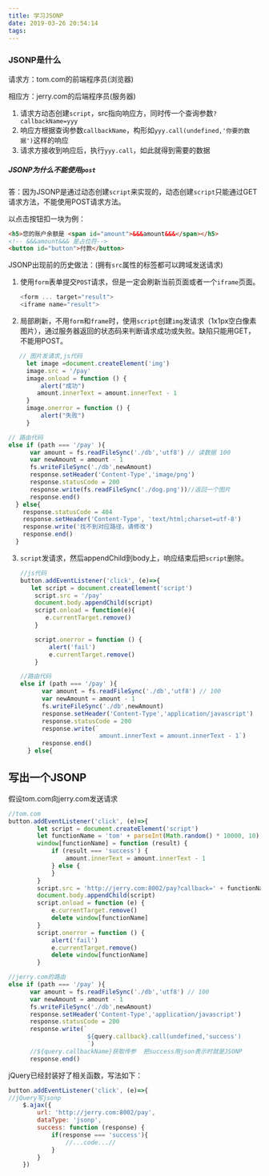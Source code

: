 ```yaml
---
title: 学习JSONP
date: 2019-03-26 20:54:14
tags:
---
```


### JSONP是什么

请求方：tom.com的前端程序员(浏览器)

相应方：jerry.com的后端程序员(服务器)

1. 请求方动态创建`script`，src指向响应方，同时传一个查询参数`?callbackName=yyy`
2. 响应方根据查询参数`callbackName`，构形如`yyy.call(undefined,'你要的数据')`这样的响应
3. 请求方接收到响应后，执行`yyy.call`，如此就得到需要的数据

##### JSONP为什么不能使用`post`

答：因为JSONP是通过动态创建`script`来实现的，动态创建`script`只能通过GET请求方法，不能使用POST请求方法。



以点击按钮扣一块为例：

```html
<h5>您的账户余额是 <span id="amount">&&&amount&&&</span></h5>
<!-- &&&amount&&& 是占位符-->
<button id="button">付款</button>
```



JSONP出现前的历史做法：(拥有`src`属性的标签都可以跨域发送请求)

1. 使用`form`表单提交`POST`请求，但是一定会刷新当前页面或者一个`iframe`页面。

   ```js
   <form ... target="result">
   <iframe name="result">
   ```

2.  局部刷新，不用`form`和`frame`时，使用`script`创建`img`发请求（1x1px空白像素图片），通过服务器返回的状态码来判断请求成功或失败。缺陷只能用GET，不能用POST。

   ```js
      // 图片发请求,js代码
        let image =document.createElement('img')
        image.src = '/pay'
        image.onload = function () {
            alert("成功")
           amount.innerText = amount.innerText - 1
        }
        image.onerror = function () {
            alert("失败")
        }
   ```

   ```js
   // 路由代码
   else if (path === '/pay' ){
         var amount = fs.readFileSync('./db','utf8') // 读数据 100
         var newAmount = amount - 1
         fs.writeFileSync('./db',newAmount)
         response.setHeader('Content-Type','image/png')
         response.statusCode = 200
         response.write(fs.readFileSync('./dog.png'))//返回一个图片
         response.end()
     } else{
       response.statusCode = 404
       response.setHeader('Content-Type', 'text/html;charset=utf-8')
       response.write('找不到对应路径，请修改')
       response.end()
     }
   ```

   

3. `script`发请求，然后appendChild到body上，响应结束后把`script`删除。

   ```js
   //js代码
   button.addEventListener('click', (e)=>{
      let script = document.createElement('script')
       script.src = '/pay'
       document.body.appendChild(script)
       script.onload = function(e){
          e.currentTarget.remove()
       }
   
       script.onerror = function () {
           alert('fail')
           e.currentTarget.remove()
       }
   ```

   ```js
   //路由代码
   else if (path === '/pay' ){
         var amount = fs.readFileSync('./db','utf8') // 100
         var newAmount = amount - 1
         fs.writeFileSync('./db',newAmount)
         response.setHeader('Content-Type','application/javascript')
         response.statusCode = 200
         response.write(`
                         amount.innerText = amount.innerText - 1`)
         response.end()
     } else{
   
   ```

   

## 写出一个JSONP

假设tom.com向jerry.com发送请求

```js
//tom.com
button.addEventListener('click', (e)=>{
        let script = document.createElement('script')
        let functionName = 'tom' + parseInt(Math.random() * 10000, 10)
        window[functionName] = function (result) {
            if (result === 'success') {             
                amount.innerText = amount.innerText - 1
            } else {
            }
        }
        script.src = 'http://jerry.com:8002/pay?callback=' + functionName
        document.body.appendChild(script)
        script.onload = function (e) {
            e.currentTarget.remove()
            delete window[functionName]
        }
        script.onerror = function () {
            alert('fail')
            e.currentTarget.remove()
            delete window[functionName]
        }
```

```js
//jerry.com的路由
else if (path === '/pay' ){
      var amount = fs.readFileSync('./db','utf8') // 100
      var newAmount = amount - 1
      fs.writeFileSync('./db',newAmount)
      response.setHeader('Content-Type','application/javascript')
      response.statusCode = 200
      response.write(`
                      ${query.callback}.call(undefined,'success')
                      `)
      //${query.callbackName}获取传参  把success用json表示时就是JSONP
      response.end()
```

jQuery已经封装好了相关函数，写法如下：

```js
button.addEventListener('click', (e)=>{
//jQuery写jsonp
    $.ajax({
        url: 'http://jerry.com:8002/pay',
        dataType: 'jsonp',
        success: function (response) {
            if(response === 'success'){
                //...code...//
            }
        }
    })
```



